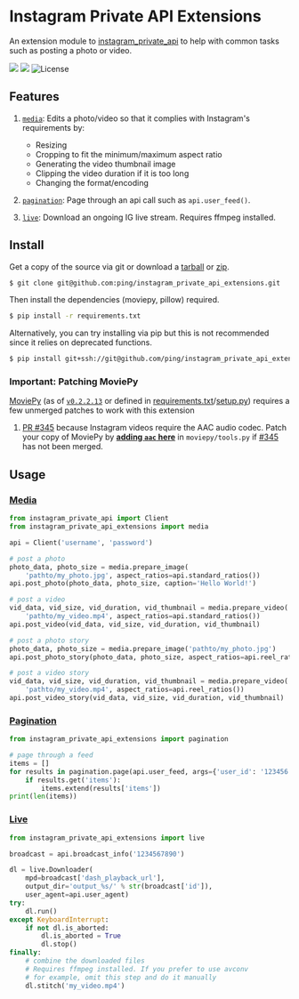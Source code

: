 # Instagram Private API Extensions

An extension module to [instagram\_private\_api](https://github.com/ping/instagram_private_api) to help with common tasks such as posting a photo or video.

![](https://img.shields.io/badge/Python-2.7-green.svg)
![](https://img.shields.io/badge/Python-3.5-green.svg)
![License](https://img.shields.io/badge/license-MIT_License-blue.svg)

## Features

1. [``media``](#media): Edits a photo/video so that it complies with Instagram's requirements by:
    * Resizing
    * Cropping to fit the minimum/maximum aspect ratio
    * Generating the video thumbnail image
    * Clipping the video duration if it is too long
    * Changing the format/encoding

2. [``pagination``](#pagination): Page through an api call such as ``api.user_feed()``.

3. [``live``](#live): Download an ongoing IG live stream. Requires ffmpeg installed.

## Install

Get a copy of the source via git or download a [tarball](https://github.com/ping/instagram_private_api_extensions/tarball/master) or [zip](https://github.com/ping/instagram_private_api_extensions/zipball/master).
 
```bash
$ git clone git@github.com:ping/instagram_private_api_extensions.git
```

Then install the dependencies (moviepy, pillow) required.

```bash
$ pip install -r requirements.txt
```

Alternatively, you can try installing via pip but this is not recommended since it relies on deprecated functions.

```bash
$ pip install git+ssh://git@github.com/ping/instagram_private_api_extensions.git --process-dependency-links --allow-all-external
```

### Important: Patching MoviePy
[MoviePy](https://github.com/Zulko/moviepy) (as of [``v0.2.2.13``](https://github.com/Zulko/moviepy/tree/v0.2.2.13) or defined in [requirements.txt](requirements.txt)/[setup.py](setup.py)) requires a few unmerged patches to work with this extension

1. [PR #345](https://github.com/Zulko/moviepy/pull/345) because Instagram videos require the AAC audio codec. Patch your copy of MoviePy by [**adding ``aac`` here**](https://github.com/Zulko/moviepy/pull/345/files#diff-9c472ac33610ecc9a98fad3cce9636c2L140) in ``moviepy/tools.py`` if [#345](https://github.com/Zulko/moviepy/pull/345) has not been merged.

## Usage

### [Media](instagram_private_api_extensions/media.py)
```python
from instagram_private_api import Client
from instagram_private_api_extensions import media

api = Client('username', 'password')

# post a photo
photo_data, photo_size = media.prepare_image(
    'pathto/my_photo.jpg', aspect_ratios=api.standard_ratios())
api.post_photo(photo_data, photo_size, caption='Hello World!')

# post a video
vid_data, vid_size, vid_duration, vid_thumbnail = media.prepare_video(
    'pathto/my_video.mp4', aspect_ratios=api.standard_ratios())
api.post_video(vid_data, vid_size, vid_duration, vid_thumbnail)

# post a photo story
photo_data, photo_size = media.prepare_image('pathto/my_photo.jpg')
api.post_photo_story(photo_data, photo_size, aspect_ratios=api.reel_ratios())

# post a video story
vid_data, vid_size, vid_duration, vid_thumbnail = media.prepare_video(
    'pathto/my_video.mp4', aspect_ratios=api.reel_ratios())
api.post_video_story(vid_data, vid_size, vid_duration, vid_thumbnail)
```

### [Pagination](instagram_private_api_extensions/pagination.py)

```python
from instagram_private_api_extensions import pagination

# page through a feed
items = []
for results in pagination.page(api.user_feed, args={'user_id': '123456'}):
    if results.get('items'):
        items.extend(results['items'])
print(len(items))
```

### [Live](instagram_private_api_extensions/live.py)

```python
from instagram_private_api_extensions import live

broadcast = api.broadcast_info('1234567890')

dl = live.Downloader(
    mpd=broadcast['dash_playback_url'],
    output_dir='output_%s/' % str(broadcast['id']),
    user_agent=api.user_agent)
try:
    dl.run()
except KeyboardInterrupt:
    if not dl.is_aborted:
        dl.is_aborted = True
        dl.stop()
finally:
    # combine the downloaded files
    # Requires ffmpeg installed. If you prefer to use avconv
    # for example, omit this step and do it manually
    dl.stitch('my_video.mp4')
```
